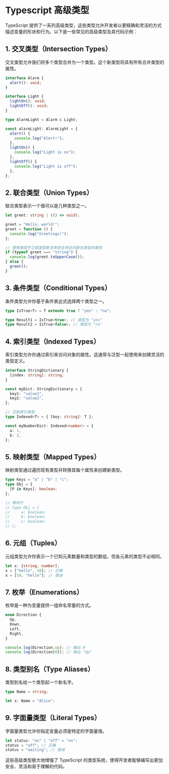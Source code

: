 # Typescript 高级类型

TypeScript 提供了一系列高级类型，这些类型允许开发者以更精确和灵活的方式描述变量的形状和行为。以下是一些常见的高级类型及其代码示例：

## 1. 交叉类型（Intersection Types）

交叉类型允许我们将多个类型合并为一个类型。这个新类型将具有所有合并类型的属性。

```typescript
interface Alarm {
  alert(): void;
}

interface Light {
  lightOn(): void;
  lightOff(): void;
}

type AlarmLight = Alarm & Light;

const alarmLight: AlarmLight = {
  alert() {
    console.log("Alert!");
  },
  lightOn() {
    console.log("Light is on");
  },
  lightOff() {
    console.log("Light is off");
  },
};
```

## 2. 联合类型（Union Types）

联合类型表示一个值可以是几种类型之一。

```typescript
let greet: string | (() => void);

greet = "Hello, world!";
greet = function () {
  console.log("Greetings!");
};

// 使用类型守卫或类型断言来安全地访问联合类型的属性
if (typeof greet === "string") {
  console.log(greet.toUpperCase());
} else {
  greet();
}
```

## 3. 条件类型（Conditional Types）

条件类型允许你基于条件表达式选择两个类型之一。

```typescript
type IsTrue<T> = T extends true ? "yes" : "no";

type Result1 = IsTrue<true>; // 类型为 "yes"
type Result2 = IsTrue<false>; // 类型为 "no"
```

## 4. 索引类型（Indexed Types）

索引类型允许你通过索引来访问对象的属性。这通常与泛型一起使用来创建灵活的类型定义。

```typescript
interface StringDictionary {
  [index: string]: string;
}

const myDict: StringDictionary = {
  key1: "value1",
  key2: "value2",
};

// 泛型索引类型
type Indexed<T> = { [key: string]: T };

const myNumberDict: Indexed<number> = {
  a: 1,
  b: 2,
};
```

## 5. 映射类型（Mapped Types）

映射类型通过遍历现有类型并转换其每个属性来创建新类型。

```typescript
type Keys = "a" | "b" | "c";
type Obj = {
  [P in Keys]: boolean;
};

// 等同于
// type Obj = {
//     a: boolean;
//     b: boolean;
//     c: boolean;
// };
```

## 6. 元组（Tuples）

元组类型允许你表示一个已知元素数量和类型的数组，但各元素的类型不必相同。

```typescript
let x: [string, number];
x = ["hello", 10]; // 正确
x = [10, "hello"]; // 错误
```

## 7. 枚举（Enumerations）

枚举是一种为变量提供一组命名常量的方式。

```typescript
enum Direction {
  Up,
  Down,
  Left,
  Right,
}

console.log(Direction.Up); // 输出 0
console.log(Direction[0]); // 输出 "Up"
```

## 8. 类型别名（Type Aliases）

类型别名给一个类型起一个新名字。

```typescript
type Name = string;

let x: Name = "Alice";
```

## 9. 字面量类型（Literal Types）

字面量类型允许你指定变量必须是特定的字面量值。

```typescript
let status: "on" | "off" = "on";
status = "off"; // 正确
status = "waiting"; // 错误
```

这些高级类型极大地增强了 TypeScript 的类型系统，使得开发者能够编写出更加安全、灵活和易于理解的代码。
